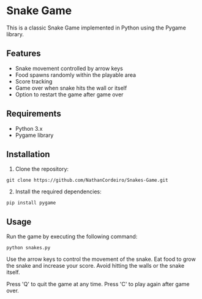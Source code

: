 <h1>Snake Game</h1>

<p>This is a classic Snake Game implemented in Python using the Pygame library.</p>

<h2>Features</h2>

<ul>
  <li>Snake movement controlled by arrow keys</li>
  <li>Food spawns randomly within the playable area</li>
  <li>Score tracking</li>
  <li>Game over when snake hits the wall or itself</li>
  <li>Option to restart the game after game over</li>
</ul>

<h2>Requirements</h2>

<ul>
  <li>Python 3.x</li>
  <li>Pygame library</li>
</ul>

<h2>Installation</h2>

<ol>
  <li>Clone the repository:</li>
</ol>

<pre><code>git clone https://github.com/NathanCordeiro/Snakes-Game.git</code></pre>

<ol start="2">
  <li>Install the required dependencies:</li>
</ol>

<pre><code>pip install pygame</code></pre>

<h2>Usage</h2>

<p>Run the game by executing the following command:</p>

<pre><code>python snakes.py</code></pre>

<p>Use the arrow keys to control the movement of the snake. Eat food to grow the snake and increase your score. Avoid hitting the walls or the snake itself.</p>

<p>Press 'Q' to quit the game at any time. Press 'C' to play again after game over.</p>




